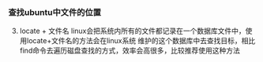 

### 查找ubuntu中文件的位置
3. locate + 文件名
linux会把系统内所有的文件都记录在一个数据库文件中，使用locate+文件名的方法会在linux系统
维护的这个数据库中去查找目标，相比find命令去遍历磁盘查找的方式，效率会高很多，比较推荐使用这种方法
